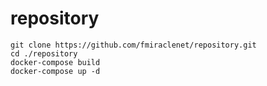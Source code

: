 # repository

```
git clone https://github.com/fmiraclenet/repository.git
cd ./repository
docker-compose build
docker-compose up -d
```
